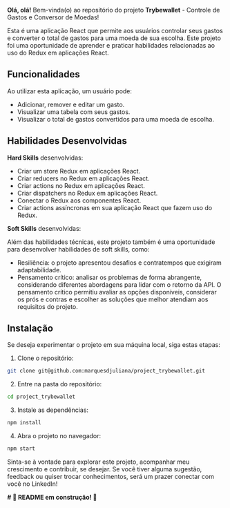 
**Olá, olá!** Bem-vinda(o) ao repositório do projeto **Trybewallet** -  Controle de Gastos e Conversor de Moedas!

Esta é uma aplicação React que permite aos usuários controlar seus gastos e converter o total de gastos para uma moeda de sua escolha. Este projeto foi uma oportunidade de aprender e praticar habilidades relacionadas ao uso do Redux em aplicações React.

## Funcionalidades

Ao utilizar esta aplicação, um usuário pode:

- Adicionar, remover e editar um gasto.
- Visualizar uma tabela com seus gastos.
- Visualizar o total de gastos convertidos para uma moeda de escolha.

## Habilidades Desenvolvidas

**Hard Skills** desenvolvidas:

- Criar um store Redux em aplicações React.
- Criar reducers no Redux em aplicações React.
- Criar actions no Redux em aplicações React.
- Criar dispatchers no Redux em aplicações React.
- Conectar o Redux aos componentes React.
- Criar actions assíncronas em sua aplicação React que fazem uso do Redux.

**Soft Skills** desenvolvidas:

Além das habilidades técnicas, este projeto também é uma oportunidade para desenvolver habilidades de soft skills, como:

- Resiliência: o projeto apresentou desafios e contratempos que exigiram adaptabilidade.
- Pensamento crítico: analisar os problemas de forma abrangente, considerando diferentes abordagens para lidar com o retorno da API. O pensamento crítico permitiu avaliar as opções disponíveis, considerar os prós e contras e escolher as soluções que melhor atendiam aos requisitos do projeto.

## Instalação
Se deseja experimentar o projeto em sua máquina local, siga estas etapas:

1. Clone o repositório:
```sh
git clone git@github.com:marquesdjuliana/project_trybewallet.git
```
2. Entre na pasta do repositório:
```sh
cd project_trybewallet 
```
3. Instale as dependências:
```sh
npm install
```
4. Abra o projeto no navegador:
```sh
npm start 
```
Sinta-se à vontade para explorar este projeto, acompanhar meu crescimento e contribuir, se desejar. Se você tiver alguma sugestão, feedback ou quiser trocar conhecimentos, será um prazer conectar com você no LinkedIn!

**# :construction: README em construção! :construction:**
